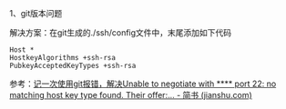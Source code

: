 1、git版本问题

解决方案：在git生成的./ssh/config文件中，末尾添加如下代码

```plain
Host *
HostkeyAlgorithms +ssh-rsa
PubkeyAcceptedKeyTypes +ssh-rsa
```

参考：[记一次使用git报错，解决Unable to negotiate with **** port 22: no matching host key type found. Their offer:... - 简书 (jianshu.com)](https://www.jianshu.com/p/764249229bc4)

